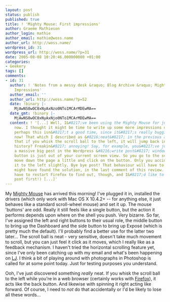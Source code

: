 ```yaml
---
layout: post
status: publish
published: true
title: ! 'Mighty Mouse: First impressions'
author: Graeme Mathieson
author_login: mathie
author_email: mathie@woss.name
author_url: http://woss.name/
wordpress_id: 31
wordpress_url: http://woss.name/?p=31
date: 2005-08-08 10:20:46.000000000 +01:00
categories:
- Geekery
tags: []
comments:
- id: 31
  author: ! 'Notes from a messy desk &raquo; Blog Archive &raquo; Mighty Mouse: Second
    Impressions'
  author_email: ''
  author_url: http://woss.name/?p=52
  date: !binary |-
    MjAwNS0wOC0xNyAxNzo0NTo1MCArMDEwMA==
  date_gmt: !binary |-
    MjAwNS0wOC0xNyAxNjo0NTo1MCArMDEwMA==
  content: ! '[...] Well, I&#8217;ve been using the Mighty Mouse for just over a week
    now. I thought it might be time to write up some more impressions of it. Though
    perhaps this isn&#8217;t a good time, since it&#8217;s really bugging me just
    now! That which I described as &#8216;neat&#8217; in the previous article &#8212;
    that if you whisk the scroll ball to the left, it will jump back in your browser
    history? Freakin&#8217; annoying! Say, for example, you&#8217;ve just written
    a massive big post in the Wordpress &#8216;write post&#8217; window, but the &#8216;Save&#8217;
    button is just out of your current screen view. So you go to the scroll ball to
    move down the page a little and click on the button. Only you accidentally click
    it to the left slightly. Bye bye post! That behaviour will have to go. (Ooh, I
    might have found the solution, in the last comment of this review. I guess I&#8217;ll
    have to restart Firefox to find out, though, and I&#8217;d like to finish this
    psot first!) [...]'
---
```

My <a href="http://woss.name/2005/08/03/re-mighty-mouse/" title="Re: Mighty Mouse">Mighty Mouse</a> has arrived this morning!  I've plugged it in, installed the drivers (which only work with Mac OS X 10.4.2+ -- for anything else, it just behaves like a standard scroll-wheel mouse) and set it up.  The mouse 'buttons' are odd.  Really it still feels like a single button, but the action it performs depends upon where on the shell you push.  Very bizarre.  So far, I've assigned the left and right buttons to their usual role, the middle button to bring up the Dashboard and the side button to bring up Expos&eacute; (which is pretty much the default).  I'll probably find a better use for the latter two later...  The scroll ball is neat - very sensitive, doesn't take much movement to scroll, but you can just feel it click as it moves, which I really like as a feedback mechanism.  I haven't tried the horizontal scrolling feature yet, since I've only been catching up with my email and what's been happening on <a href="http://www.livejournal.com/~mathie/friends/" title="Graeme's friends on LJ">LJ</a>.  I think a bit of playing around with photographs in Photoshop is called for at some point today.  Just for testing purposes you understand.

Ooh, I've just discovered something <em>really</em> neat.  If you whisk the scroll ball to the left while you're in a web browser (certainly works with <a href="http://www.mozilla.org/products/firefox" title="Get Firefox!">Firefox</a>), it acts like the back button.  And likewise with spinning it right acting like forward.  Of course, I need to <em>not</em> do that accidentally or I'd be likely to lose all these words...
